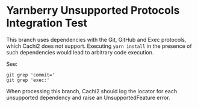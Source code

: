 # Yarnberry Unsupported Protocols Integration Test

This branch uses dependencies with the Git, GitHub and Exec protocols, which Cachi2
does not support. Executing `yarn install` in the presence of such dependencies would
lead to arbitrary code execution.

See:

```shell
git grep 'commit='
git grep 'exec:'
```

When processing this branch, Cachi2 should log the locator for each unsupported
dependency and raise an UnsupportedFeature error.

